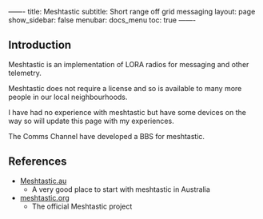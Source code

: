 ——-
title: Meshtastic
subtitle: Short range off grid messaging
layout: page
show_sidebar: false
menubar: docs_menu
toc: true
——-


## Introduction

Meshtastic is an implementation of LORA radios for messaging and other telemetry.

Meshtastic does not require a license and so is available to many more people in our local neighbourhoods.

I have had no experience with meshtastic but have some devices on the way so will update this page with my experiences.

The Comms Channel have developed a BBS for meshtastic. 

## References

- [Meshtastic.au](https://meshtastic.au/wp/)
  -  A very good place to start with meshtastic in Australia
- [meshtastic.org](https://meshtastic.org)
  -  The official Meshtastic project
